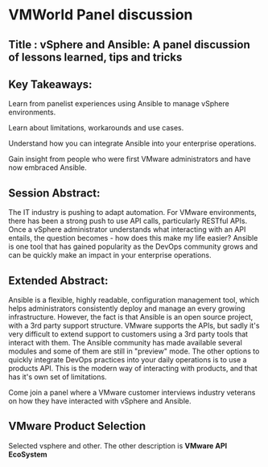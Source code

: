 # VMWorld Panel discussion

## Title : vSphere and Ansible: A panel discussion of lessons learned, tips and tricks

## Key Takeaways:

Learn from panelist experiences using Ansible to manage vSphere environments.

Learn about limitations, workarounds and use cases.

Understand how you can integrate Ansible into your enterprise operations.

Gain insight from people who were first VMware administrators and have now embraced Ansible.

## Session Abstract:

The IT industry is pushing to adapt automation. For VMware environments, there has been a strong push to use API calls, particularly RESTful APIs. Once a vSphere administrator understands what interacting with an API entails, the question becomes - how does this make my life easier? Ansible is one tool that has gained popularity as the DevOps community grows and can be quickly make an impact in your enterprise operations.

## Extended Abstract:

Ansible is a flexible, highly readable, configuration management tool, which helps administrators consistently deploy and manage an every growing infrastructure.  However, the fact is that Ansible is an open source project, with a 3rd party support structure. VMware supports the APIs, but sadly it's very difficult to extend support to customers using a 3rd party tools that interact with them. The Ansible community has made available several modules and some of them are still in "preview" mode. The other options to quickly integrate DevOps practices into your daily operations is to use a products API.  This is the modern way of interacting with products, and that has it's own set of limitations.

Come join a panel where a VMware customer interviews industry veterans on how they have interacted with vSphere and Ansible.

## VMware Product Selection

Selected vsphere and other.  The other description is __VMware API EcoSystem__
